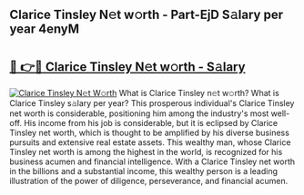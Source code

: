 ## Clarice Tinsley N𝚎t w𝚘rth - Part-EjD S𝚊lary per year 4enyM

# <h2><a href="http://gc3n7t.nevu.top/?p=Clarice+Tinsley">🔗 👉🔴 Clarice Tinsley N𝚎t w𝚘rth - S𝚊lary</a></h2>

[![Clarice Tinsley N𝚎t W𝚘rth](https://i.imgur.com/Oavwk0R.jpeg)](http://gc3n7t.nevu.top/?p=Clarice+Tinsley)
What is Clarice Tinsley n𝚎t w𝚘rth? What is Clarice Tinsley s𝚊lary per year?
This prosperous individual's Clarice Tinsley net worth is considerable, positioning him among the industry's most well-off. His income from his job is considerable, but it is eclipsed by Clarice Tinsley net worth, which is thought to be amplified by his diverse business pursuits and extensive real estate assets. This wealthy man, whose Clarice Tinsley net worth is among the highest in the world, is recognized for his business acumen and financial intelligence. With a Clarice Tinsley net worth in the billions and a substantial income, this wealthy person is a leading illustration of the power of diligence, perseverance, and financial acumen.
